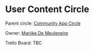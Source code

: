 # User Content Circle

Parent circle: [Community App Circle](/circles/community_app/community_app.md)

Owner: [Marijke De Meuleneire](tftech/marijke_de_meuleneire.md)

Trello Board: TBC